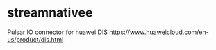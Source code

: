 # streamnativee
Pulsar IO connector for huawei DIS https://www.huaweicloud.com/en-us/product/dis.html
